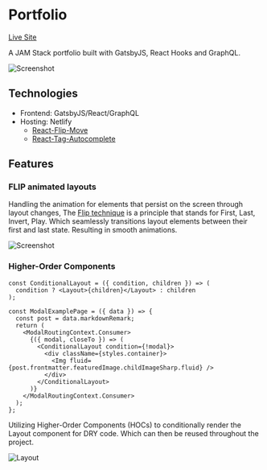 # Portfolio

[Live Site](https://waynesu.com)

A JAM Stack portfolio built with GatsbyJS, React Hooks and GraphQL.

![Screenshot](https://i.imgur.com/v9AU7mG.png)

## Technologies
* Frontend: GatsbyJS/React/GraphQL
* Hosting: Netlify
  * [React-Flip-Move](https://github.com/joshwcomeau/react-flip-move)
  * [React-Tag-Autocomplete](https://github.com/i-like-robots/react-tags)

## Features
### FLIP animated layouts
Handling the animation for elements that persist on the screen through layout changes, The [Flip technique](https://aerotwist.com/blog/flip-your-animations/#the-general-approach) is a principle that stands for First, Last, Invert, Play. Which seamlessly transitions layout elements between their first and last state. Resulting in smooth animations.

![Screenshot](https://i.imgur.com/nWRQbMn.gif)

### Higher-Order Components
```JSX
const ConditionalLayout = ({ condition, children }) => (
  condition ? <Layout>{children}</Layout> : children
);

const ModalExamplePage = ({ data }) => {
  const post = data.markdownRemark;
  return (
    <ModalRoutingContext.Consumer>
      {({ modal, closeTo }) => (
        <ConditionalLayout condition={!modal}>
          <div className={styles.container}>
            <Img fluid={post.frontmatter.featuredImage.childImageSharp.fluid} />
          </div>
        </ConditionalLayout>
      )}
    </ModalRoutingContext.Consumer>
  );
};
```

Utilizing Higher-Order Components (HOCs) to conditionally render the Layout component for DRY code. Which can then be reused throughout the project.

![Layout](https://i.imgur.com/8pzQ1KX.png)
